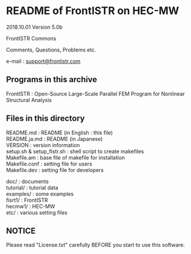 # README of FrontISTR on HEC-MW

2018.10.01  Version 5.0b

FrontISTR Commons

Comments, Questions, Problems etc.

e-mail : support@frontistr.com

## Programs in this archive
FrontISTR : Open-Source Large-Scale Parallel FEM Program for Nonlinear Structural Analysis

## Files in this directory
README.md                   : README (in English : this file)  
README.ja.md                : README (in Japanese)  
VERSION                     : version information  
setup.sh & setup_fistr.sh   : shell script to create makefiles  
Makefile.am                 : base file of makefile for   installation  
Makefile.conf               : setting file for users  
Makefile.dev                : setting file for developers  

doc/                        : documents  
tutorial/                   : tutorial data  
examples/                   : some examples  
fisrt1/                     : FrontISTR  
hecmw1/                     : HEC-MW  
etc/                        : various setting files

## NOTICE
Please read "License.txt" carefully BEFORE you start to use this software.
